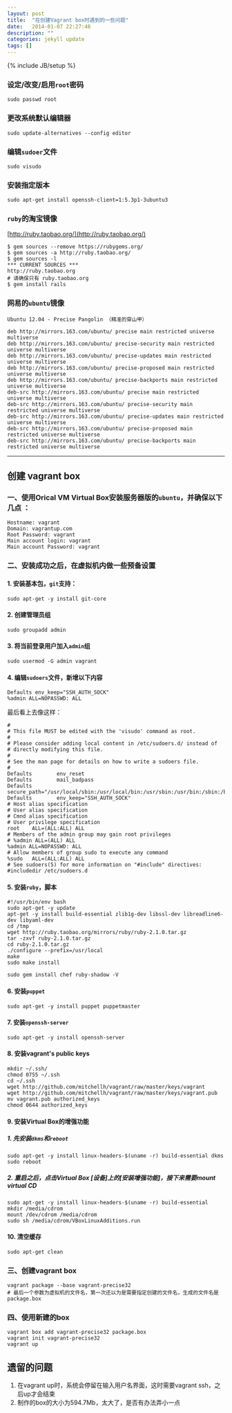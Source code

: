 ```yaml
---
layout: post
title:  "在创建Vagrant box时遇到的一些问题"
date:   2014-01-07 22:27:46
description: ""
categories: jekyll update
tags: []
---
```

{% include JB/setup %}

### 设定/改变/启用`root`密码

```
sudo passwd root
```

### 更改系统默认编辑器

```
sudo update-alternatives --config editor
```

### 编辑`sudoer`文件

```
sudo visudo
```

### 安装指定版本

```
sudo apt-get install openssh-client=1:5.3p1-3ubuntu3
```

### `ruby`的淘宝镜像
[http://ruby.taobao.org/](http://ruby.taobao.org/)

```
$ gem sources --remove https://rubygems.org/
$ gem sources -a http://ruby.taobao.org/
$ gem sources -l
*** CURRENT SOURCES ***
http://ruby.taobao.org
# 请确保只有 ruby.taobao.org
$ gem install rails
```

### 网易的`ubuntu`镜像

```
Ubuntu 12.04 - Precise Pangolin （精准的穿山甲）
```

```
deb http://mirrors.163.com/ubuntu/ precise main restricted universe multiverse
deb http://mirrors.163.com/ubuntu/ precise-security main restricted universe multiverse
deb http://mirrors.163.com/ubuntu/ precise-updates main restricted universe multiverse
deb http://mirrors.163.com/ubuntu/ precise-proposed main restricted universe multiverse
deb http://mirrors.163.com/ubuntu/ precise-backports main restricted universe multiverse
deb-src http://mirrors.163.com/ubuntu/ precise main restricted universe multiverse
deb-src http://mirrors.163.com/ubuntu/ precise-security main restricted universe multiverse
deb-src http://mirrors.163.com/ubuntu/ precise-updates main restricted universe multiverse
deb-src http://mirrors.163.com/ubuntu/ precise-proposed main restricted universe multiverse
deb-src http://mirrors.163.com/ubuntu/ precise-backports main restricted universe multiverse
```
***
## 创建 vagrant box

### 一、使用Orical VM Virtual Box安装服务器版的`ubuntu`，并确保以下几点 ：

```
Hostname: vagrant
Domain: vagrantup.com
Root Password: vagrant
Main account login: vagrant
Main account Password: vagrant
```

### 二、安装成功之后，在虚拟机内做一些预备设置

#### 1. 安装基本包，`git`支持：

```
sudo apt-get -y install git-core
```

#### 2. 创建管理员组

```
sudo groupadd admin
```

#### 3. 将当前登录用户加入`admin`组

```
sudo usermod -G admin vagrant
```

#### 4. 编辑`sudoers`文件，新增以下内容

```
Defaults env_keep="SSH_AUTH_SOCK"
%admin ALL=NOPASSWD: ALL
```

最后看上去像这样：

```
#
# This file MUST be edited with the 'visudo' command as root.
#
# Please consider adding local content in /etc/sudoers.d/ instead of
# directly modifying this file.
#
# See the man page for details on how to write a sudoers file.
#
Defaults        env_reset
Defaults        mail_badpass
Defaults        secure_path="/usr/local/sbin:/usr/local/bin:/usr/sbin:/usr/bin:/sbin:/bin"
Defaults        env_keep="SSH_AUTH_SOCK"
# Host alias specification
# User alias specification
# Cmnd alias specification
# User privilege specification
root    ALL=(ALL:ALL) ALL
# Members of the admin group may gain root privileges
# %admin ALL=(ALL) ALL
%admin ALL=NOPASSWD: ALL
# Allow members of group sudo to execute any command
%sudo   ALL=(ALL:ALL) ALL
# See sudoers(5) for more information on "#include" directives:
#includedir /etc/sudoers.d
```

#### 5. 安装`ruby`，脚本

```
#!/usr/bin/env bash
sudo apt-get -y update
apt-get -y install build-essential zlib1g-dev libssl-dev libreadline6-dev libyaml-dev
cd /tmp
wget http://ruby.taobao.org/mirrors/ruby/ruby-2.1.0.tar.gz
tar -zxvf ruby-2.1.0.tar.gz
cd ruby-2.1.0.tar.gz
./configure --prefix=/usr/local
make
sudo make install
```

```
sudo gem install chef ruby-shadow -V
```

#### 6. 安装`puppet`

```
sudo apt-get -y install puppet puppetmaster
```

#### 7. 安装`openssh-server`

```
sudo apt-get -y install openssh-server
```

#### 8. 安装vagrant's public keys

```
mkdir ~/.ssh/
chmod 0755 ~/.ssh
cd ~/.ssh
wget http://github.com/mitchellh/vagrant/raw/master/keys/vagrant
wget http://github.com/mitchellh/vagrant/raw/master/keys/vagrant.pub
mv vagrant.pub authorized_keys
chmod 0644 authorized_keys
```

#### 9. 安装Virtual Box的增强功能

##### 1. 先安装`dkms`和`reboot`

```
sudo apt-get -y install linux-headers-$(uname -r) build-essential dkms
sudo reboot
```

##### 2. 重启之后，点击Virtual Box [设备]上的[安装增强功能]，接下来需要mount virtual CD

```
sudo apt-get -y install linux-headers-$(uname -r) build-essential
mkdir /media/cdrom
mount /dev/cdrom /media/cdrom
sudo sh /media/cdrom/VBoxLinuxAdditions.run
```

#### 10. 清空缓存

```
sudo apt-get clean
```


### 三、创建vagrant box

```
vagrant package --base vagrant-precise32
# 最后一个参数为虚拟机的文件名，第一次还以为是需要指定创建的文件名，生成的文件名是package.box
```


### 四、使用新建的box

```
vagrant box add vagrant-precise32 package.box
vagrant init vagrant-precise32
vagrant up
```

## 遗留的问题

1. 在vagrant up时，系统会停留在输入用户名界面，这时需要vagrant ssh，之后up才会结束
2. 制作的box的大小为594.7Mb，太大了，是否有办法弄小一点

